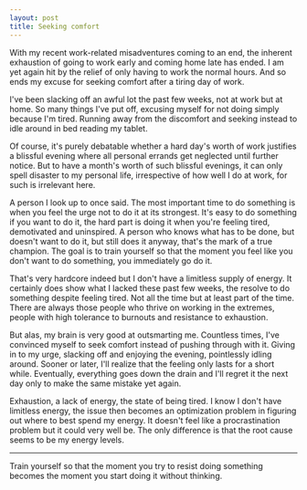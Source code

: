 ```yaml
---
layout: post
title: Seeking comfort
---
```


With my recent work-related misadventures coming to an end, the inherent exhaustion of going to work early and coming home late has ended. I am yet again hit by the relief of only having to work the normal hours. And so ends my excuse for seeking comfort after a tiring day of work.

I've been slacking off an awful lot the past few weeks, not at work but at home. So many things I've put off, excusing myself for not doing simply because I'm tired. Running away from the discomfort and seeking instead to idle around in bed reading my tablet. 

Of course, it's purely debatable whether a hard day's worth of work justifies a blissful evening where all personal errands get neglected until further notice. But to have a month's worth of such blissful evenings, it can only spell disaster to my personal life, irrespective of how well I do at work, for such is irrelevant here.

A person I look up to once said. The most important time to do something is when you feel the urge not to do it at its strongest. It's easy to do something if you want to do it, the hard part is doing it when you're feeling tired, demotivated and uninspired. A person who knows what has to be done, but doesn't want to do it, but still does it anyway, that's the mark of a true champion. The goal is to train yourself so that the moment you feel like you don't want to do something, you immediately go do it. 

That's very hardcore indeed but I don't have a limitless supply of energy. It certainly does show what I lacked these past few weeks, the resolve to do something despite feeling tired. Not all the time but at least part of the time. There are always those people who thrive on working in the extremes, people with high tolerance to burnouts and resistance to exhaustion. 

But alas, my brain is very good at outsmarting me. Countless times, I've convinced myself to seek comfort instead of pushing through with it. Giving in to my urge, slacking off and enjoying the evening, pointlessly idling around. Sooner or later, I'll realize that the feeling only lasts for a short while. Eventually, everything goes down the drain and I'll regret it the next day only to make the same mistake yet again. 

Exhaustion, a lack of energy, the state of being tired. I know I don't have limitless energy, the issue then becomes an optimization problem in figuring out where to best spend my energy. It doesn't feel like a procrastination problem but it could very well be. The only difference is that the root cause seems to be my energy levels.

---
Train yourself so that the moment you try to resist doing something becomes the moment you start doing it without thinking. 
